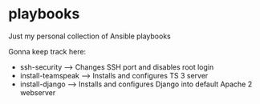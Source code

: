 # playbooks

Just my personal collection of Ansible playbooks

Gonna keep track here:
- ssh-security --> Changes SSH port and disables root login
- install-teamspeak --> Installs and configures TS 3 server
- install-django --> Installs and configures Django into default Apache 2 webserver